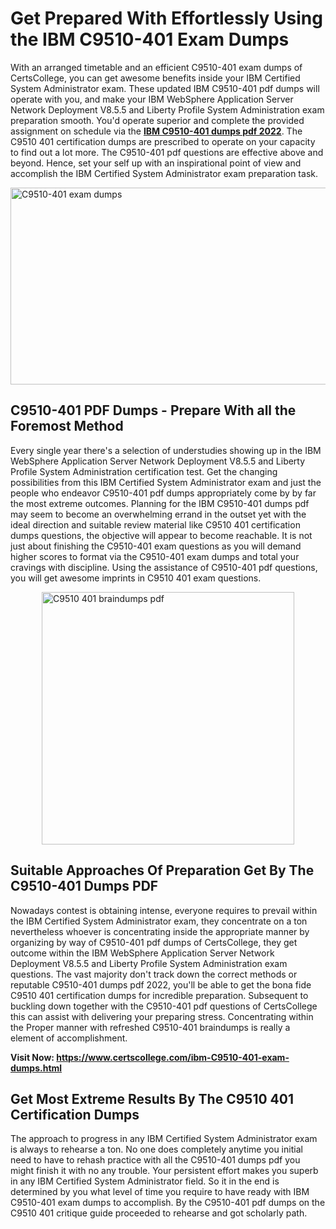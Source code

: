 <h1><strong>Get Prepared With Effortlessly Using the IBM C9510-401 Exam Dumps&nbsp;</strong></h1>
<p><span style="font-weight: 400;">With an arranged timetable and an efficient  C9510-401 exam dumps of CertsCollege, you can get awesome benefits inside your IBM Certified System Administrator exam. These updated IBM C9510-401 pdf dumps will operate with you, and make your IBM WebSphere Application Server Network Deployment V8.5.5 and Liberty Profile System Administration exam preparation smooth. You'd operate superior and complete the provided assignment on schedule via the <strong><a href="https://www.certscollege.com/ibm-C9510-401-exam-dumps.html">IBM C9510-401 dumps pdf 2022</a></strong>. The C9510 401 certification dumps are prescribed to operate on your capacity to find out a lot more. The  C9510-401 pdf questions are effective above and beyond. Hence, set your self up with an inspirational point of view and accomplish the IBM Certified System Administrator exam preparation task.&nbsp;</span></p>
<p><span style="font-weight: 400;"><img style="display: block; margin-left: auto; margin-right: auto;" src="https://i.ibb.co/CPDK3ps/Yellow-and-Blue-Initiative-Blog-Banner.png" alt="C9510-401 exam dumps" width="559" height="315" /></span></p>
<h2><strong>C9510-401 PDF Dumps - Prepare With all the Foremost Method</strong></h2>
<p><span style="font-weight: 400;">Every single year there's a selection of understudies showing up in the IBM WebSphere Application Server Network Deployment V8.5.5 and Liberty Profile System Administration certification test. Get the changing possibilities from this IBM Certified System Administrator exam and just the people who endeavor C9510-401 pdf dumps appropriately come by by far the most extreme outcomes. Planning for the IBM C9510-401 dumps pdf may seem to become an overwhelming errand in the outset yet with the ideal direction and suitable review material like C9510 401 certification dumps questions, the objective will appear to become reachable. It is not just about finishing the C9510-401 exam questions as you will demand higher scores to format via the C9510-401 exam dumps and total your cravings with discipline. Using the assistance of C9510-401 pdf questions, you will get awesome imprints in C9510 401 exam questions.</span></p>
<p><span style="font-weight: 400;"><a href="https://tinyurl.com/yavt6qj7"><img style="display: block; margin-left: auto; margin-right: auto;" src="https://i.ibb.co/9tMrhdY/Teacher-Appreciation-Invitation.png" alt="C9510 401 braindumps pdf " width="404" height="404" /></a></span></p>
<h2><strong>Suitable Approaches Of Preparation Get By The C9510-401 Dumps PDF</strong></h2>
<p><span style="font-weight: 400;">Nowadays contest is obtaining intense, everyone requires to prevail within the IBM Certified System Administrator exam, they concentrate on a ton nevertheless whoever is concentrating inside the appropriate manner by organizing by way of C9510-401 pdf dumps of CertsCollege, they get outcome within the IBM WebSphere Application Server Network Deployment V8.5.5 and Liberty Profile System Administration exam questions. The vast majority don't track down the correct methods or reputable C9510-401 dumps pdf 2022, you'll be able to get the bona fide C9510 401 certification dumps for incredible preparation. Subsequent to buckling down together with the  C9510-401 pdf questions of CertsCollege this can assist with delivering your preparing stress. Concentrating within the Proper manner with refreshed C9510-401 braindumps is really a element of accomplishment.</span></p>
<p><span style="font-weight: 400;"><strong>Visit Now: <a href="https://www.certscollege.com/ibm-C9510-401-exam-dumps.html">https://www.certscollege.com/ibm-C9510-401-exam-dumps.html</a></strong></span></p>
<h2><strong>Get Most Extreme Results By The C9510 401 Certification Dumps</strong></h2>
<p><span style="font-weight: 400;">The approach to progress in any IBM Certified System Administrator exam is always to rehearse a ton. No one does completely anytime you initial need to have to rehash practice with all the C9510-401 dumps pdf you might finish it with no any trouble. Your persistent effort makes you superb in any IBM Certified System Administrator field. So it in the end is determined by you what level of time you require to have ready with IBM C9510-401 exam dumps to accomplish. By the C9510-401 pdf dumps on the C9510 401 critique guide proceeded to rehearse and got scholarly path.</span></p>
